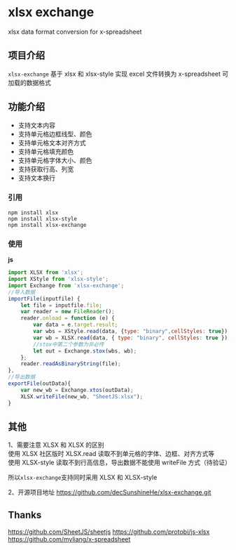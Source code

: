 # xlsx exchange

xlsx data format conversion for x-spreadsheet

## 项目介绍

`xlsx-exchange` 基于 xlsx 和 xlsx-style 实现 excel 文件转换为 x-spreadsheet 可加载的数据格式

## 功能介绍

- 支持文本内容
- 支持单元格边框线型、颜色
- 支持单元格文本对齐方式
- 支持单元格填充颜色
- 支持单元格字体大小、颜色
- 支持获取行高、列宽
- 支持文本换行

### 引用

```
npm install xlsx
npm install xlsx-style
npm install xlsx-exchange
```

### 使用

**js**

```javascript
import XLSX from 'xlsx';
import XStyle from 'xlsx-style';
import Exchange from 'xlsx-exchange';
//导入数据
importFile(inputfile) {
    let file = inputfile.file;
    var reader = new FileReader();
    reader.onload = function (e) {
        var data = e.target.result;
        var wbs = XStyle.read(data, {type: "binary",cellStyles: true});
        var wb = XLSX.read(data, { type: "binary", cellStyles: true });
        //stox中第二个参数为非必传
        let out = Exchange.stox(wbs, wb);
    };
    reader.readAsBinaryString(file);
},
//导出数据
exportFile(outData){
    var new_wb = Exchange.xtos(outData);
    XLSX.writeFile(new_wb, "SheetJS.xlsx");
}

```

## 其他

1、需要注意 XLSX 和 XLSX 的区别  
使用 XLSX 社区版时 XLSX.read 读取不到单元格的字体、边框、对齐方式等  
使用 XLSX-style 读取不到行高信息，导出数据不能使用 writeFile 方式（待验证）

所以`xlsx-exchange`支持同时采用 XLSX 和 XLSX-style

2、开源项目地址
https://github.com/decSunshineHe/xlsx-exchange.git

## Thanks

https://github.com/SheetJS/sheetjs
https://github.com/protobi/js-xlsx
https://github.com/myliang/x-spreadsheet
